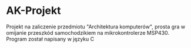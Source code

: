# AK-Projekt
Projekt na zaliczenie przedmiotu "Architektura komputerów", prosta gra w omijanie przeszkód samochodzikiem na mikrokontrolerze MSP430.
Program został napisany w języku C
